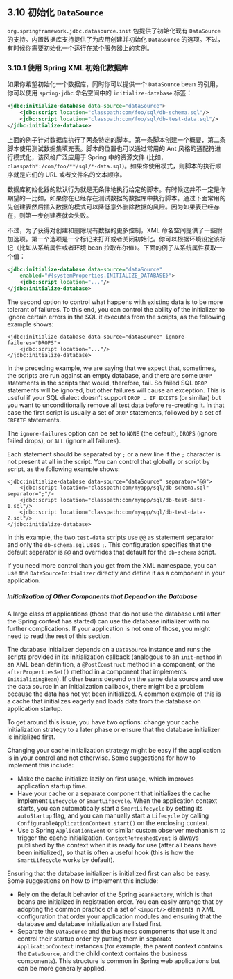 ## 3.10 初始化 `DataSource`

`org.springframework.jdbc.datasource.init` 包提供了初始化现有 `DataSource` 的支持。内置数据库支持提供了为应用创建并初始化 `DataSource` 的选项。不过，有时候你需要初始化一个运行在某个服务器上的实例。

### 3.10.1 使用 Spring XML 初始化数据库

如果你希望初始化一个数据库，同时你可以提供一个 `DataSource` bean 的引用，你可以使用 `spring-jdbc` 命名空间中的 `initialize-database` 标签：

```xml
<jdbc:initialize-database data-source="dataSource">
    <jdbc:script location="classpath:com/foo/sql/db-schema.sql"/>
    <jdbc:script location="classpath:com/foo/sql/db-test-data.sql"/>
</jdbc:initialize-database>
```

上面的例子针对数据库执行了两条特定的脚本。第一条脚本创建一个概要，第二条脚本使用测试数据集填充表。脚本的位置也可以通过常用的 Ant 风格的通配符进行模式化，该风格广泛应用于 Spring 中的资源文件 (比如，`classpath*:/com/foo/**/sql/*-data.sql`)。如果你使用模式，则脚本的执行顺序就是它们的 URL 或者文件名的文本顺序。

数据库初始化器的默认行为就是无条件地执行给定的脚本。有时候这并不一定是你期望的－比如，如果你在已经存在测试数据的数据库中执行脚本。通过下面常用的先创建表然后插入数据的模式可以降低意外删除数据的风险。因为如果表已经存在，则第一步创建表就会失败。

不过，为了获得对创建和删除现有数据的更多控制，XML 命名空间提供了一些附加选项。第一个选项是一个标记来打开或者关闭初始化。你可以根据环境设定该标记（比如从系统属性或者环境 bean 拉取布尔值）。下面的例子从系统属性获取一个值：

```xml
<jdbc:initialize-database data-source="dataSource"
    enabled="#{systemProperties.INITIALIZE_DATABASE}"> 
    <jdbc:script location="..."/>
</jdbc:initialize-database>
```

The second option to control what happens with existing data is to be more tolerant of failures. To this end, you can control the ability of the initializer to ignore certain errors in the SQL it executes from the scripts, as the following example shows:

```
<jdbc:initialize-database data-source="dataSource" ignore-failures="DROPS">
    <jdbc:script location="..."/>
</jdbc:initialize-database>
```

In the preceding example, we are saying that we expect that, sometimes, the scripts are run against an empty database, and there are some `DROP` statements in the scripts that would, therefore, fail. So failed SQL `DROP` statements will be ignored, but other failures will cause an exception. This is useful if your SQL dialect doesn’t support `DROP … IF EXISTS` (or similar) but you want to unconditionally remove all test data before re-creating it. In that case the first script is usually a set of `DROP` statements, followed by a set of `CREATE` statements.

The `ignore-failures` option can be set to `NONE` (the default), `DROPS` (ignore failed drops), or `ALL` (ignore all failures).

Each statement should be separated by `;` or a new line if the `;` character is not present at all in the script. You can control that globally or script by script, as the following example shows:

```
<jdbc:initialize-database data-source="dataSource" separator="@@"> 
    <jdbc:script location="classpath:com/myapp/sql/db-schema.sql" separator=";"/> 
    <jdbc:script location="classpath:com/myapp/sql/db-test-data-1.sql"/>
    <jdbc:script location="classpath:com/myapp/sql/db-test-data-2.sql"/>
</jdbc:initialize-database>
```

In this example, the two `test-data` scripts use `@@` as statement separator and only the `db-schema.sql` uses `;`. This configuration specifies that the default separator is `@@` and overrides that default for the `db-schema` script.

If you need more control than you get from the XML namespace, you can use the `DataSourceInitializer` directly and define it as a component in your application.

##### Initialization of Other Components that Depend on the Database

A large class of applications (those that do not use the database until after the Spring context has started) can use the database initializer with no further complications. If your application is not one of those, you might need to read the rest of this section.

The database initializer depends on a `DataSource` instance and runs the scripts provided in its initialization callback (analogous to an `init-method` in an XML bean definition, a `@PostConstruct` method in a component, or the `afterPropertiesSet()` method in a component that implements `InitializingBean`). If other beans depend on the same data source and use the data source in an initialization callback, there might be a problem because the data has not yet been initialized. A common example of this is a cache that initializes eagerly and loads data from the database on application startup.

To get around this issue, you have two options: change your cache initialization strategy to a later phase or ensure that the database initializer is initialized first.

Changing your cache initialization strategy might be easy if the application is in your control and not otherwise. Some suggestions for how to implement this include:

- Make the cache initialize lazily on first usage, which improves application startup time.
- Have your cache or a separate component that initializes the cache implement `Lifecycle` or `SmartLifecycle`. When the application context starts, you can automatically start a `SmartLifecycle` by setting its `autoStartup` flag, and you can manually start a `Lifecycle` by calling `ConfigurableApplicationContext.start()` on the enclosing context.
- Use a Spring `ApplicationEvent` or similar custom observer mechanism to trigger the cache initialization. `ContextRefreshedEvent` is always published by the context when it is ready for use (after all beans have been initialized), so that is often a useful hook (this is how the `SmartLifecycle` works by default).

Ensuring that the database initializer is initialized first can also be easy. Some suggestions on how to implement this include:

- Rely on the default behavior of the Spring `BeanFactory`, which is that beans are initialized in registration order. You can easily arrange that by adopting the common practice of a set of `<import/>` elements in XML configuration that order your application modules and ensuring that the database and database initialization are listed first.
- Separate the `DataSource` and the business components that use it and control their startup order by putting them in separate `ApplicationContext` instances (for example, the parent context contains the `DataSource`, and the child context contains the business components). This structure is common in Spring web applications but can be more generally applied.